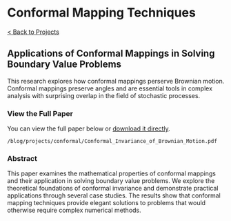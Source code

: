 # Conformal Mapping Techniques

[< Back to Projects](/blog/projects)

## Applications of Conformal Mappings in Solving Boundary Value Problems

This research explores how conformal mappings perserve Brownian motion. Conformal mappings preserve angles and are essential tools in complex analysis with surprising overlap in the field of stochastic processes.

### View the Full Paper

You can view the full paper below or [download it directly](/projects/conformal/Conformal_Invariance_of_Brownian_Motion.pdf).

```pdf
/blog/projects/conformal/Conformal_Invariance_of_Brownian_Motion.pdf
```

### Abstract

This paper examines the mathematical properties of conformal mappings and their application in solving boundary value problems. We explore the theoretical foundations of conformal invariance and demonstrate practical applications through several case studies. The results show that conformal mapping techniques provide elegant solutions to problems that would otherwise require complex numerical methods.